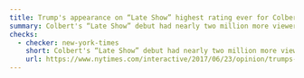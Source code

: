 ```yaml
---
title: Trump's appearance on “Late Show” highest rating ever for Colbert
summary: Colbert's “Late Show” debut had nearly two million more viewers.
checks:
  - checker: new-york-times
    short: Colbert's “Late Show” debut had nearly two million more viewers.
    url: https://www.nytimes.com/interactive/2017/06/23/opinion/trumps-lies.html
---
```

